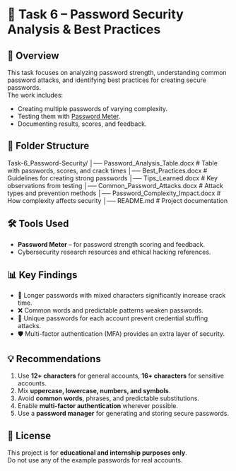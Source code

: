 # 🔐 Task 6 – Password Security Analysis & Best Practices

## 📖 Overview
This task focuses on analyzing password strength, understanding common password attacks, and identifying best practices for creating secure passwords.  
The work includes:
- Creating multiple passwords of varying complexity.
- Testing them with [Password Meter](https://passwordmeter.com).
- Documenting results, scores, and feedback.

## 📂 Folder Structure

Task-6_Password-Security/
│── Password_Analysis_Table.docx # Table with passwords, scores, and crack times
│── Best_Practices.docx # Guidelines for creating strong passwords
│── Tips_Learned.docx # Key observations from testing
│── Common_Password_Attacks.docx # Attack types and prevention methods
│── Password_Complexity_Impact.docx # How complexity affects security
│── README.md # Project documentation


## 🛠 Tools Used
- **Password Meter** – for password strength scoring and feedback.
- Cybersecurity research resources and ethical hacking references.

## 📊 Key Findings
- 📏 Longer passwords with mixed characters significantly increase crack time.  
- ❌ Common words and predictable patterns weaken passwords.  
- 🔑 Unique passwords for each account prevent credential stuffing attacks.  
- 🛡 Multi-factor authentication (MFA) provides an extra layer of security.  

## 💡 Recommendations
1. Use **12+ characters** for general accounts, **16+ characters** for sensitive accounts.  
2. Mix **uppercase, lowercase, numbers, and symbols**.  
3. Avoid **common words**, phrases, and predictable substitutions.  
4. Enable **multi-factor authentication** wherever possible.  
5. Use a **password manager** for generating and storing secure passwords.  

## 📜 License
This project is for **educational and internship purposes only**.  
Do not use any of the example passwords for real accounts.
